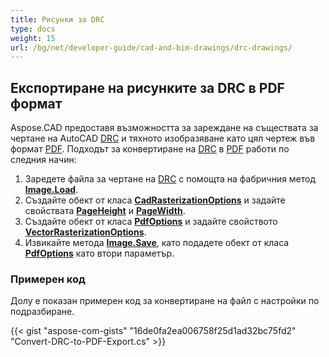 ```yaml
---
title: Рисунки за DRC
type: docs
weight: 15
url: /bg/net/developer-guide/cad-and-bim-drawings/drc-drawings/
---
```


## **Експортиране на рисунките за DRC в PDF формат**

Aspose.CAD предоставя възможността за зареждане на съществата за чертане на AutoCAD [DRC](https://docs.fileformat.com/3d/drc/) и тяхното изобразяване като цял чертеж във формат [PDF](https://docs.fileformat.com/pdf/). Подходът за конвертиране на [DRC](https://docs.fileformat.com/3d/drc/) в [PDF](https://docs.fileformat.com/pdf/) работи по следния начин:

1. Заредете файла за чертане на [DRC](https://docs.fileformat.com/3d/drc/) с помощта на фабричния метод [**Image.Load**](https://reference.aspose.com/cad/net/aspose.cad.image/load/methods/2).
1. Създайте обект от класа [**CadRasterizationOptions**](https://reference.aspose.com/cad/net/aspose.cad.imageoptions/cadrasterizationoptions) и задайте свойствата [**PageHeight**](https://reference.aspose.com/cad/net/aspose.cad.imageoptions/vectorrasterizationoptions/properties/pageheight) и [**PageWidth**](https://reference.aspose.com/cad/net/aspose.cad.imageoptions/vectorrasterizationoptions/properties/pagewidth).
1. Създайте обект от класа [**PdfOptions**](https://reference.aspose.com/cad/net/aspose.cad.imageoptions/pdfoptions) и задайте свойството [**VectorRasterizationOptions**](https://reference.aspose.com/cad/net/aspose.cad.imageoptions/vectorrasterizationoptions).
1. Извикайте метода [**Image.Save**](https://reference.aspose.com/cad/net/aspose.cad/image/methods/save/index), като подадете обект от класа [**PdfOptions**](https://reference.aspose.com/cad/net/aspose.cad.imageoptions/pdfoptions) като втори параметър.

### Примерен код

Долу е показан примерен код за конвертиране на файл с настройки по подразбиране.


{{< gist "aspose-com-gists" "16de0fa2ea006758f25d1ad32bc75fd2" "Convert-DRC-to-PDF-Export.cs" >}}
